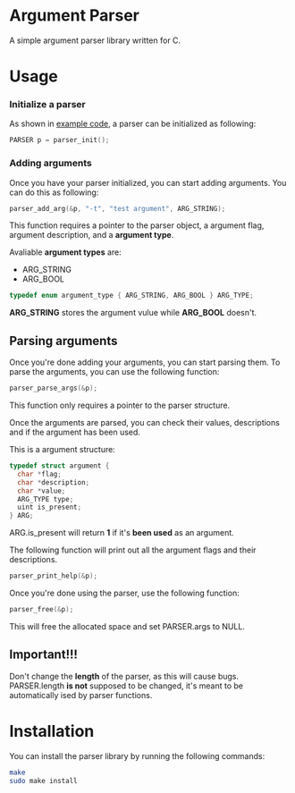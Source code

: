 # Argument Parser

A simple argument parser library written for C.

# Usage

### Initialize a parser
As shown in [example code](https://github.com/MaxV906/Argument-Parser/blob/main/example.c), a parser can be initialized as following:
```C
PARSER p = parser_init();
```
### Adding arguments
Once you have your parser initialized, you can start adding arguments. You can do this as following:
```C
parser_add_arg(&p, "-t", "test argument", ARG_STRING);
```
This function requires a pointer to the parser object, a argument flag, argument description, and a **argument type**.

Avaliable **argument types** are:
* ARG_STRING
* ARG_BOOL
```C
typedef enum argument_type { ARG_STRING, ARG_BOOL } ARG_TYPE;
```

**ARG_STRING** stores the argument vulue while **ARG_BOOL** doesn't.

## Parsing arguments

Once you're done adding your arguments, you can start parsing them. To parse the arguments, you can use the following function:

```C
parser_parse_args(&p);
```

This function only requires a pointer to the parser structure.

Once the arguments are parsed, you can check their values, descriptions and if the argument has been used.

This is a argument structure:
```C
typedef struct argument {
  char *flag;
  char *description;
  char *value;
  ARG_TYPE type;
  uint is_present;
} ARG;
```

ARG.is_present will return **1** if it's **been used** as an argument.

The following function will print out all the argument flags and their descriptions.
```C
parser_print_help(&p);
```

Once you're done using the parser, use the following function:
```C
parser_free(&p);
```
This will free the allocated space and set PARSER.args to NULL.

## Important!!!
Don't change the **length** of the parser, as this will cause bugs.
PARSER.length **is not** supposed to be changed, it's meant to be automatically ised by parser functions.

# Installation

You can install the parser library by running the following commands:
```bash
make
sudo make install
```